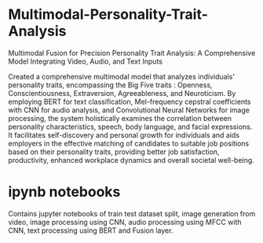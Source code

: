 # Multimodal-Personality-Trait-Analysis
Multimodal Fusion for Precision Personality Trait Analysis: A Comprehensive Model Integrating Video, Audio, and Text Inputs

Created a comprehensive multimodal model that analyzes individuals' personality traits, encompassing the Big Five traits : Openness, Conscientiousness, Extraversion, Agreeableness, and Neuroticism. By employing BERT for text classification, Mel-frequency cepstral coefficients with CNN for audio analysis, and Convolutional Neural Networks for image processing, the system holistically examines the correlation between personality characteristics, speech, body language, and facial expressions. It facilitates self-discovery and personal growth for individuals and aids employers in the effective matching of candidates to suitable job positions based on their personality traits, providing better job satisfaction, productivity, enhanced workplace dynamics and overall societal well-being.

# ipynb notebooks
Contains jupyter notebooks of train test dataset split, image generation from video,  image processing using CNN, audio processing using MFCC with CNN, text processing using BERT and Fusion layer.

